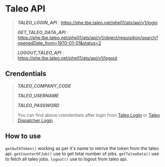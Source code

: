 #  Taleo API

>  ***TALEO_LOGIN_API*** :  https://phe.tbe.taleo.net/phe01/ats/api/v1/login
> 
> ***GET_TALEO_DATA_API*** : https://phe.tbe.taleo.net/phe01/ats/api/v1/object/requisition/search?openedDate_from=1970-01-01&status=2
> 
> ***LOGOUT_TALEO_API*** : https://phe.tbe.taleo.net/phe01/ats/api/v1/logout

##  Crendentials

> ***TALEO_COMPANY_CODE***
> 
> ***TALEO_USERNAME***
> 
> ***TALEO_PASSWORD***
> 
> You can find above crendentials after login from [Taleo Login](https://tbe.taleo.net/login/) or [Taleo Dispatcher Login](https://phe.tbe.taleo.net/dispatcher/login.jsp) .

  

##  How to use

`getAuthToken()` working as per it's name to retrive the token from the taleo api.
`getCounterOfJob()` use to get total number of jobs.
`getTaleoData()` use to fetch all taleo jobs.
`logout()` use to logout from taleo api.
